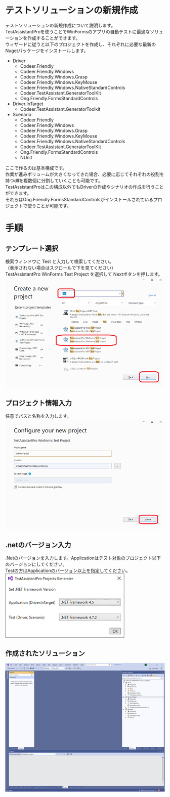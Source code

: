 # テストソリューションの新規作成

テストソリューションの新規作成について説明します。<br>
TestAssistantProを使うことでWinFormsのアプリの自動テストに最適なソリューションを作成することができます。<br>
ウィザードに従うと以下のプロジェクトを作成し、それぞれに必要な最新のNugetパッケージをインストールします。<br>

* Driver
    * Codeer.Friendly
    * Codeer.Friendly.Windows
    * Codeer.Friendly.Windows.Grasp
    * Codeer.Friendly.Windows.KeyMouse
    * Codeer.Friendly.Windows.NativeStandardControls
    * Codeer.TestAssistant.GeneratorToolKit
    * Ong.Friendly.FormsStandardControls
* Driver.InTarget
    * Codeer.TestAssistant.GeneratorToolkit
* Scenario
  * Codeer.Friendly
  * Codeer.Friendly.Windows
  * Codeer.Friendly.Windows.Grasp
  * Codeer.Friendly.Windows.KeyMouse
  * Codeer.Friendly.Windows.NativeStandardControls
  * Codeer.TestAssistant.GeneratorToolKit
  * Ong.Friendly.FormsStandardControls
  * NUnit

ここで作るのは基本構成です。<br>
作業が進みボリュームが大きくなってきた場合、必要に応じてそれぞれの役割を持つdllを複数個に分割していくことも可能です。<br>
TestAssistantProはこの構成以外でもDriverの作成やシナリオの作成を行うことができます。<br>
それらはOng.Friendly.FormsStandardControlsがインストールされているプロジェクトで使うことが可能です。<br>

# 手順
## テンプレート選択
検索ウィンドウに Test と入力して検索してください。<br>
（表示されない場合はスクロールで下を見てください）<br>
TestAssistantPro WinForms Test Project を選択して Nextボタンを押します。<br>
![Sln1.png](Img/Sln1.png)

## プロジェクト情報入力
任意でパスと名称を入力します。<Br>
![Sln2.png](Img/Sln2.png)

## .netのバージョン入力
.Netのバージョンを入力します。Applicationはテスト対象のプロジェクト以下のバージョンにしてください。<br>
Testの方はApplicationのバージョン以上を指定してください。<br>
![Sln3.png](Img/Sln3.png)

## 作成されたソリューション
![Sln4.png](Img/Sln4.png)